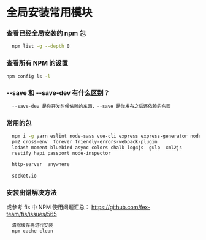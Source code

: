 # 全局安装常用模块

### 查看已经全局安装的 npm 包
```sh
  npm list -g --depth 0
```

### 查看所有 NPM 的设置
```sh
npm config ls -l
```

### --save 和 --save-dev 有什么区别？
```js
  --save-dev 是你开发时候依赖的东西，--save 是你发布之后还依赖的东西
```

### 常用的包

```sh
  npm i -g yarn eslint node-sass vue-cli express express-generator node-gyp gitbook-cli typescript
  pm2 cross-env  forever friendly-errors-webpack-plugin
  lodash moment bluebird async colors chalk log4js  gulp  xml2js
  restify hapi passport node-inspector
  
  http-server  anywhere 
  
  socket.io

```

### 安装出错解决方法

或参考 fis 中 NPM 使用问题汇总： https://github.com/fex-team/fis/issues/565
```sh
  清除缓存再进行安装
  npm cache clean
  
```

